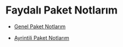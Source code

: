 # Faydalı Paket Notlarım

- [Genel Paket Notlarım](https://github.com/kaankaltakkiran/Linux_notlarim/tree/main/linux_notlarim/notlarim/faydali_paketler/notlarim/genel_paket_notlarim)

- [Ayrintili Paket Notlarım](https://github.com/kaankaltakkiran/Linux_notlarim/tree/main/linux_notlarim/notlarim/faydali_paketler/notlarim/ayrintili_paket_notlarim)
